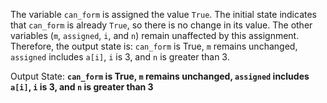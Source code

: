The variable `can_form` is assigned the value `True`. The initial state indicates that `can_form` is already `True`, so there is no change in its value. The other variables (`m`, `assigned`, `i`, and `n`) remain unaffected by this assignment. Therefore, the output state is: `can_form` is True, `m` remains unchanged, `assigned` includes `a[i]`, `i` is 3, and `n` is greater than 3.

Output State: **`can_form` is True, `m` remains unchanged, `assigned` includes `a[i]`, `i` is 3, and `n` is greater than 3**